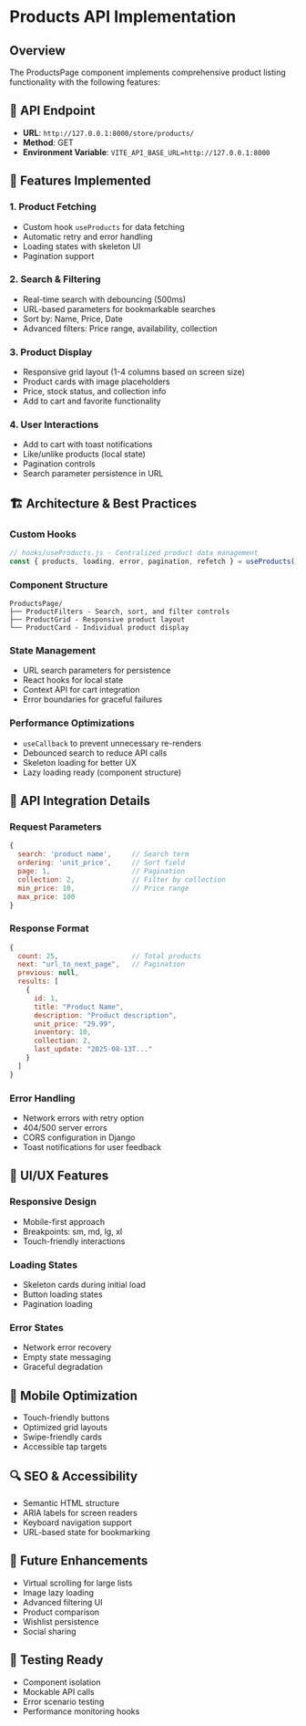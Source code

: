 # Products API Implementation

## Overview
The ProductsPage component implements comprehensive product listing functionality with the following features:

## 🔗 API Endpoint
- **URL**: `http://127.0.0.1:8000/store/products/`
- **Method**: GET
- **Environment Variable**: `VITE_API_BASE_URL=http://127.0.0.1:8000`

## 🎯 Features Implemented

### 1. Product Fetching
- Custom hook `useProducts` for data fetching
- Automatic retry and error handling
- Loading states with skeleton UI
- Pagination support

### 2. Search & Filtering
- Real-time search with debouncing (500ms)
- URL-based parameters for bookmarkable searches
- Sort by: Name, Price, Date
- Advanced filters: Price range, availability, collection

### 3. Product Display
- Responsive grid layout (1-4 columns based on screen size)
- Product cards with image placeholders
- Price, stock status, and collection info
- Add to cart and favorite functionality

### 4. User Interactions
- Add to cart with toast notifications
- Like/unlike products (local state)
- Pagination controls
- Search parameter persistence in URL

## 🏗️ Architecture & Best Practices

### Custom Hooks
```jsx
// hooks/useProducts.js - Centralized product data management
const { products, loading, error, pagination, refetch } = useProducts();
```

### Component Structure
```
ProductsPage/
├── ProductFilters - Search, sort, and filter controls
├── ProductGrid - Responsive product layout
└── ProductCard - Individual product display
```

### State Management
- URL search parameters for persistence
- React hooks for local state
- Context API for cart integration
- Error boundaries for graceful failures

### Performance Optimizations
- `useCallback` to prevent unnecessary re-renders
- Debounced search to reduce API calls
- Skeleton loading for better UX
- Lazy loading ready (component structure)

## 🔧 API Integration Details

### Request Parameters
```javascript
{
  search: 'product name',     // Search term
  ordering: 'unit_price',     // Sort field
  page: 1,                    // Pagination
  collection: 2,              // Filter by collection
  min_price: 10,              // Price range
  max_price: 100
}
```

### Response Format
```javascript
{
  count: 25,                  // Total products
  next: "url_to_next_page",   // Pagination
  previous: null,
  results: [
    {
      id: 1,
      title: "Product Name",
      description: "Product description",
      unit_price: "29.99",
      inventory: 10,
      collection: 2,
      last_update: "2025-08-13T..."
    }
  ]
}
```

### Error Handling
- Network errors with retry option
- 404/500 server errors
- CORS configuration in Django
- Toast notifications for user feedback

## 🎨 UI/UX Features

### Responsive Design
- Mobile-first approach
- Breakpoints: sm, md, lg, xl
- Touch-friendly interactions

### Loading States
- Skeleton cards during initial load
- Button loading states
- Pagination loading

### Error States
- Network error recovery
- Empty state messaging
- Graceful degradation

## 📱 Mobile Optimization
- Touch-friendly buttons
- Optimized grid layouts
- Swipe-friendly cards
- Accessible tap targets

## 🔍 SEO & Accessibility
- Semantic HTML structure
- ARIA labels for screen readers
- Keyboard navigation support
- URL-based state for bookmarking

## 🚀 Future Enhancements
- Virtual scrolling for large lists
- Image lazy loading
- Advanced filtering UI
- Product comparison
- Wishlist persistence
- Social sharing

## 🧪 Testing Ready
- Component isolation
- Mockable API calls
- Error scenario testing
- Performance monitoring hooks
